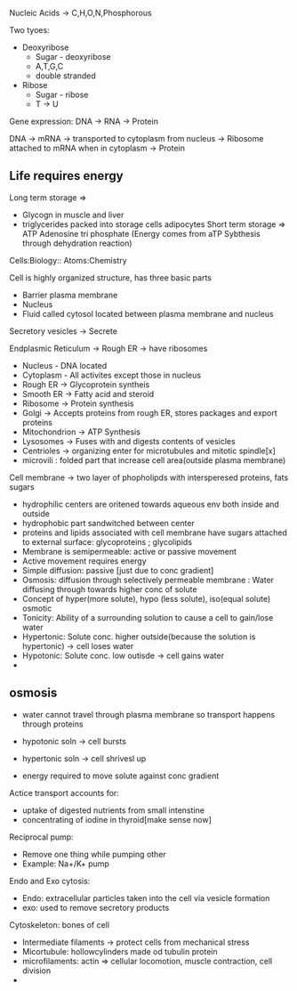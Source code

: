 
Nucleic Acids -> C,H,O,N,Phosphorous 

Two tyoes:
  - Deoxyribose
    - Sugar - deoxyribose
    - A,T,G,C
    - double stranded
  - Ribose
    - Sugar - ribose
    - T -> U
    
  Gene expression: DNA -> RNA -> Protein
  
DNA -> mRNA -> transported to cytoplasm from nucleus -> Ribosome attached to mRNA when in cytoplasm 
-> Protein

## Life requires energy

Long term storage => 
- Glycogn in muscle and liver
- triglycerides packed into storage cells adipocytes
Short term storage => ATP Adenosine tri phosphate (Energy comes from aTP Sybthesis through dehydration reaction) 


Cells:Biology:: Atoms:Chemistry

Cell is highly organized structure, has three basic parts

 - Barrier plasma membrane
 - Nucleus
 - Fluid called cytosol located between plasma membrane and nucleus
 
Secretory vesicles -> Secrete 


Endplasmic Reticulum -> Rough ER -> have ribosomes

- Nucleus - DNA located
- Cytoplasm - All activites except those in nucleus
- Rough ER -> Glycoprotein syntheis
- Smooth ER -> Fatty acid and steroid
- Ribosome -> Protein synthesis
- Golgi -> Accepts proteins from rough ER, stores packages and export proteins
- Mitochondrion -> ATP Synthesis
- Lysosomes -> Fuses with and digests contents of vesicles
- Centrioles -> organizing enter for microtubules and mitotic spindle[x]
- microvili : folded part that increase cell area(outside plasma membrane)


Cell membrane -> two layer of phopholipds with intersperesed proteins, fats sugars
- hydrophilic centers are oritened towards aqueous env both inside and outside
- hydrophobic part sandwitched between center
- proteins and lipids associated with cell membrane have sugars attached to external surface: glycoproteins ; glycolipids
- Membrane is semipermeable: active or passive movement
- Active movement requires energy
- Simple diffusion: passive [just due to conc gradient]
- Osmosis: diffusion through selectively permeable membrane : Water diffusing through towards higher conc of solute
- Concept of hyper(more solute), hypo (less solute), iso(equal solute) osmotic
- Tonicity: Ability of a surrounding solution to cause a cell to gain/lose water
- Hypertonic: Solute conc. higher outside(because the solution is hypertonic) -> cell loses water
- Hypotonic: Solute conc. low outisde -> cell gains water
-

## osmosis

- water cannot travel through plasma membrane so transport happens through proteins
- hypotonic soln -> cell bursts
- hypertonic soln -> cell shrivesl up

- energy required to move solute against conc gradient

Actice transport accounts for:
- uptake of digested nutrients from small intenstine
- concentrating of iodine in thyroid[make sense now]

Reciprocal pump:
- Remove one thing while pumping other
- Example: Na+/K+ pump

Endo and Exo cytosis:
- Endo: extracellular particles taken into the cell via vesicle formation
- exo: used to remove secretory products


Cytoskeleton: bones of cell
- Intermediate filaments -> protect cells from mechanical stress
- Micortubule: hollowcylinders made od tubulin protein
- microfilaments: actin => cellular locomotion, muscle contraction, cell division
- 

